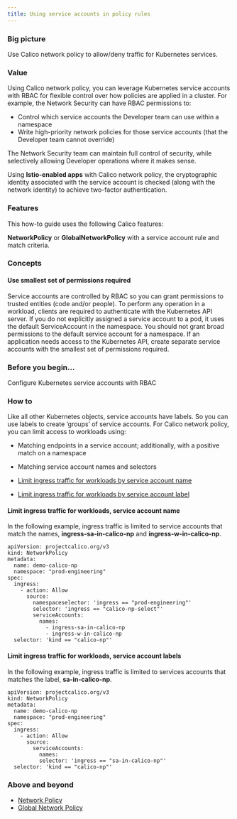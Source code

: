 ```yaml
---
title: Using service accounts in policy rules
---
```


### Big picture

Use Calico network policy to allow/deny traffic for Kubernetes services. 

### Value

Using Calico network policy, you can leverage Kubernetes service accounts with RBAC for flexible control over how policies are applied in a cluster. For example, the Network Security can have RBAC permissions to:

- Control which service accounts the Developer team can use within a namespace
- Write high-priority network policies for those service accounts (that the Developer team cannot override) 

The Network Security team can maintain full control of security, while selectively allowing Developer operations where it makes sense.  

Using **Istio-enabled apps** with Calico network policy, the cryptographic identity associated with the service account is checked (along with the network identity) to achieve two-factor authentication.


### Features

This how-to guide uses the following Calico features:

**NetworkPolicy** or **GlobalNetworkPolicy** with a service account rule and match criteria.


### Concepts

#### Use smallest set of permissions required

Service accounts are controlled by RBAC so you can grant permissions to trusted entities (code and/or people). To perform any operation in a workload, clients are required to authenticate with the Kubernetes API server. If you do not explicitly assigned a service account to a pod, it uses the default ServiceAccount in the namespace. You should not grant broad permissions to the default service account for a namespace. If an application needs access to the Kubernetes API, create separate service accounts with the smallest set of permissions required. 

### Before you begin...

Configure Kubernetes service accounts with RBAC

### How to

Like all other Kubernetes objects, service accounts have labels. So you can use labels to create ‘groups’ of service accounts. For Calico network policy, you can limit access to workloads using:

- Matching endpoints in a service account; additionally, with a positive match on a namespace
- Matching service account names and selectors

- [Limit ingress traffic for workloads by service account name](#limit-ingress-traffic-for-workloads-by-service-account-name)
- [Limit ingress traffic for workloads by service account label](#limit-ingress-traffic-for-workloads-by-service-account-label)

#### Limit ingress traffic for workloads, service account name

In the following example, ingress traffic is limited to service accounts that match the names, **ingress-sa-in-calico-np** and **ingress-w-in-calico-np**.

```
apiVersion: projectcalico.org/v3
kind: NetworkPolicy
metadata: 
  name: demo-calico-np
  namespace: "prod-engineering"
spec: 
  ingress: 
    - action: Allow
      source: 
        namespaceselector: 'ingress == "prod-engineering"'
        selector: 'ingress == "calico-np-select"'
        serviceAccounts: 
          names: 
            - ingress-sa-in-calico-np
            - ingress-w-in-calico-np
  selector: 'kind == "calico-np"'
```

#### Limit ingress traffic for workloads, service account labels

In the following example, ingress traffic is limited to services accounts that matches the label, **sa-in-calico-np**.

```
apiVersion: projectcalico.org/v3
kind: NetworkPolicy
metadata: 
  name: demo-calico-np
  namespace: "prod-engineering"
spec: 
  ingress: 
    - action: Allow
      source: 
        serviceAccounts: 
          names: 
          selector: 'ingress == "sa-in-calico-np"'
  selector: 'kind == "calico-np"'

```

### Above and beyond

- [Network Policy]({{site.baseurl}}/{{page.version}}/reference/resources/networkpolicy) 
- [Global Network Policy]({{site.baseurl}}/{{page.version}}/reference/resources/globalnetworkpolicy) 
